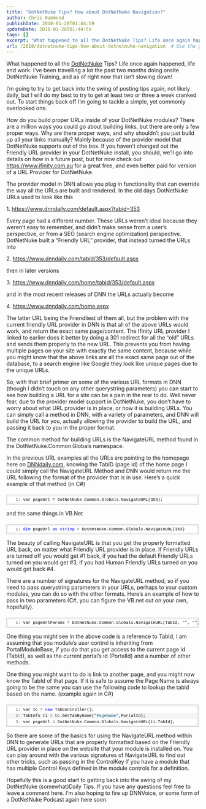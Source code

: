 ```yaml
---
title: "DotNetNuke Tips? How about DotNetNuke Navigation?"
author: Chris Hammond
publishDate: 2010-01-28T01:44:59
updateDate: 2010-01-28T01:44:59
tags: []
excerpt: "What happened to all the DotNetNuke Tips? Life once again happened, life and work. I’ve been travelling a lot the past two months doing onsite DotNetNuke Training, and as of right now that isn’t slowing down!  I’m going to try to get back into the swing of posting tips again, not likely daily, but I will do my best to try to get at least two or three a week cranked out. To start things back off I’m going to tackle a simple, yet commonly overlooked one."
url: /2010/dotnetnuke-tips-how-about-dotnetnuke-navigation  # Use the generated URL with year
---
```

<p>What happened to all the <a href="https://www.dotnetnuke.com/" target="_blank">DotNetNuke</a> Tips? Life once again happened, life and work. I’ve been travelling a lot the past two months doing onsite DotNetNuke Training, and as of right now that isn’t slowing down!</p>  <p>I’m going to try to get back into the swing of posting tips again, not likely daily, but I will do my best to try to get at least two or three a week cranked out. To start things back off I’m going to tackle a simple, yet commonly overlooked one.</p>  <p>How do you build proper URLs inside of your DotNetNuke modules? There are a million ways you could go about building links, but there are only a few proper ways. Why are there proper ways, and why shouldn’t you just build up all your links manually? Mainly because of the provider model that DotNetNuke supports out of the box. If you haven’t changed out the Friendly URL provider in your DotNetNuke install, you should, we’ll go into details on how in a future post, but for now check out <a href="https://www.ifinity.com.au">https://www.ifinity.com.au</a> for a great free, and even better paid for version of a URL Provider for DotNetNuke. </p>  <p>The provider model in DNN allows you plug in functionality that can override the way all the URLs are built and rendered. In the old days DotNetNuke URLs used to look like this</p>  <p>1. <a title="https://www.dnndaily.com/default.aspx?tabid=353 " href="https://www.dnndaily.com/default.aspx?tabid=353 ">https://www.dnndaily.com/default.aspx?tabid=353 </a></p>  <p>Every page had a different number. These URLs weren’t ideal because they weren’t easy to remember, and didn’t make sense from a user’s perspective, or from a SEO (search engine optimization) perspective. DotNetNuke built a “Friendly URL” provider, that instead turned the URLs into</p>  <p>2. <a title="https://www.dnndaily.com/tabid/353/default.aspx" href="https://www.dnndaily.com/tabid/353/default.aspx">https://www.dnndaily.com/tabid/353/default.aspx</a></p>  <p>then in later versions </p>  <p>3. <a title="https://www.dnndaily.com/home/tabid/353/default.aspx" href="https://www.dnndaily.com/home/tabid/353/default.aspx">https://www.dnndaily.com/home/tabid/353/default.aspx</a></p>  <p>and in the most recent releases of DNN the URLs actually become </p>  <p>4. <a title="https://www.dnndaily.com/home.aspx " href="https://www.dnndaily.com/home.aspx ">https://www.dnndaily.com/home.aspx </a></p>  <p>The latter URL being the Friendliest of them all, but the problem with the current friendly URL provider in DNN is that all of the above URLs would work, and return the exact same page/content. The Ifinity URL provider I linked to earlier does it better by doing a 301 redirect for all the “old” URLs and sends them properly to the new URL. This prevents you from having multiple pages on your site with exactly the same content, because while you might know that the above links are all the exact same page out of the database, to a search engine like Google they look like unique pages due to the unique URLs. </p>  <p>So, with that brief primer on some of the various URL formats in DNN (though I didn’t touch on any other querystring parameters) you can start to see how building a URL for a site can be a pain in the rear to do. Well never fear, due to the provider model support in DotNetNuke, you don’t have to worry about what URL provider is in place, or how it is building URLs. You can simply call a method in DNN, with a variety of parameters, and DNN will build the URL for you, actually allowing the provider to build the URL, and passing it back to you in the proper format.</p>  <p>The common method for building URLs is the NavigateURL method found in the DotNetNuke.Common.Globals namespace.</p>  <p>In the previous URL examples all the URLs are pointing to the homepage here on <a title="DotNetNuke Tips and Tricks" href="https://www.DNNDaily.com">DNNdaily.com</a>, knowing the TabID (page id) of the home page I could simply call the NavigateURL Method and DNN would return me the URL following the format of the provider that is in use. Here’s a quick example of that method (in C#)</p>  <div style="border-bottom: silver 1px solid; text-align: left; border-left: silver 1px solid; padding-bottom: 4px; line-height: 12pt; background-color: #f4f4f4; margin: 20px 0px 10px; padding-left: 4px; width: 97.5%; padding-right: 4px; font-family: &#39;Courier New&#39;, courier, monospace; direction: ltr; max-height: 200px; font-size: 8pt; overflow: auto; border-top: silver 1px solid; cursor: text; border-right: silver 1px solid; padding-top: 4px" id="codeSnippetWrapper">   <div style="border-bottom-style: none; text-align: left; padding-bottom: 0px; line-height: 12pt; border-right-style: none; background-color: #f4f4f4; padding-left: 0px; width: 100%; padding-right: 0px; font-family: &#39;Courier New&#39;, courier, monospace; direction: ltr; border-top-style: none; color: black; font-size: 8pt; border-left-style: none; overflow: visible; padding-top: 0px" id="codeSnippet">     <pre style="border-bottom-style: none; text-align: left; padding-bottom: 0px; line-height: 12pt; border-right-style: none; background-color: white; margin: 0em; padding-left: 0px; width: 100%; padding-right: 0px; font-family: &#39;Courier New&#39;, courier, monospace; direction: ltr; border-top-style: none; color: black; font-size: 8pt; border-left-style: none; overflow: visible; padding-top: 0px"><span style="color: #606060" id="lnum1">   1:</span> var pageUrl = DotNetNuke.Common.Globals.NavigateURL(353);</pre> <!--CRLF--></div> </div>  <p>and the same things in VB.Net</p>  <div style="border-bottom: silver 1px solid; text-align: left; border-left: silver 1px solid; padding-bottom: 4px; line-height: 12pt; background-color: #f4f4f4; margin: 20px 0px 10px; padding-left: 4px; width: 97.5%; padding-right: 4px; font-family: &#39;Courier New&#39;, courier, monospace; direction: ltr; max-height: 200px; font-size: 8pt; overflow: auto; border-top: silver 1px solid; cursor: text; border-right: silver 1px solid; padding-top: 4px" id="codeSnippetWrapper">   <div style="border-bottom-style: none; text-align: left; padding-bottom: 0px; line-height: 12pt; border-right-style: none; background-color: #f4f4f4; padding-left: 0px; width: 100%; padding-right: 0px; font-family: &#39;Courier New&#39;, courier, monospace; direction: ltr; border-top-style: none; color: black; font-size: 8pt; border-left-style: none; overflow: visible; padding-top: 0px" id="codeSnippet">     <pre style="border-bottom-style: none; text-align: left; padding-bottom: 0px; line-height: 12pt; border-right-style: none; background-color: white; margin: 0em; padding-left: 0px; width: 100%; padding-right: 0px; font-family: &#39;Courier New&#39;, courier, monospace; direction: ltr; border-top-style: none; color: black; font-size: 8pt; border-left-style: none; overflow: visible; padding-top: 0px"><span style="color: #606060" id="lnum1">   1:</span> <span style="color: #0000ff">dim</span> pageUrl <span style="color: #0000ff">as</span> <span style="color: #0000ff">string</span> = DotNetNuke.Common.Globals.NavigateURL(353)</pre> <!--CRLF--></div> </div>  <p>The beauty of calling NavigateURL is that you get the properly formatted URL back, on matter what Friendly URL provider is in place. If Friendly URLs are turned off you would get #1 back, if you had the default Friendly URLs turned on you would get #3, if you had Human Friendly URLs turned on you would get back #4.</p>  <p>There are a number of signatures for the NavigateURL method, so if you need to pass querystring parameters in your URLs, perhaps to your custom modules, you can do so with the other formats. Here’s an example of how to pass in two parameters (C#, you can figure the VB.net out on your own, hopefully).</p>  <div style="border-bottom: silver 1px solid; text-align: left; border-left: silver 1px solid; padding-bottom: 4px; line-height: 12pt; background-color: #f4f4f4; margin: 20px 0px 10px; padding-left: 4px; width: 97.5%; padding-right: 4px; font-family: &#39;Courier New&#39;, courier, monospace; direction: ltr; max-height: 200px; font-size: 8pt; overflow: auto; border-top: silver 1px solid; cursor: text; border-right: silver 1px solid; padding-top: 4px" id="codeSnippetWrapper">   <div style="border-bottom-style: none; text-align: left; padding-bottom: 0px; line-height: 12pt; border-right-style: none; background-color: #f4f4f4; padding-left: 0px; width: 100%; padding-right: 0px; font-family: &#39;Courier New&#39;, courier, monospace; direction: ltr; border-top-style: none; color: black; font-size: 8pt; border-left-style: none; overflow: visible; padding-top: 0px" id="codeSnippet">     <pre style="border-bottom-style: none; text-align: left; padding-bottom: 0px; line-height: 12pt; border-right-style: none; background-color: white; margin: 0em; padding-left: 0px; width: 100%; padding-right: 0px; font-family: &#39;Courier New&#39;, courier, monospace; direction: ltr; border-top-style: none; color: black; font-size: 8pt; border-left-style: none; overflow: visible; padding-top: 0px"><span style="color: #606060" id="lnum1">   1:</span> var pageUrlParams = DotNetNuke.Common.Globals.NavigateURL(TabId, <span style="color: #006080">&quot;&quot;</span>, <span style="color: #006080">&quot;&quot;</span>, <span style="color: #006080">&quot;&amp;qs=1&amp;qc=2&quot;</span>);</pre> <!--CRLF--></div> </div>  <p>One thing you might see in the above code is a reference to TabId, I am assuming that you module’s user control is inheriting from PortalModuleBase, if you do that you get access to the current page id (TabId), as well as the current portal’s id (PortalId) and a number of other methods.</p>  <p>One thing you might want to do is link to another page, and you might now know the TabId of that page. If it is safe to assume the Page Name is always going to be the same you can use the following code to lookup the tabid based on the name. (example again in C#)</p>  <div style="border-bottom: silver 1px solid; text-align: left; border-left: silver 1px solid; padding-bottom: 4px; line-height: 12pt; background-color: #f4f4f4; margin: 20px 0px 10px; padding-left: 4px; width: 97.5%; padding-right: 4px; font-family: &#39;Courier New&#39;, courier, monospace; direction: ltr; max-height: 200px; font-size: 8pt; overflow: auto; border-top: silver 1px solid; cursor: text; border-right: silver 1px solid; padding-top: 4px" id="codeSnippetWrapper">   <div style="border-bottom-style: none; text-align: left; padding-bottom: 0px; line-height: 12pt; border-right-style: none; background-color: #f4f4f4; padding-left: 0px; width: 100%; padding-right: 0px; font-family: &#39;Courier New&#39;, courier, monospace; direction: ltr; border-top-style: none; color: black; font-size: 8pt; border-left-style: none; overflow: visible; padding-top: 0px" id="codeSnippet">     <pre style="border-bottom-style: none; text-align: left; padding-bottom: 0px; line-height: 12pt; border-right-style: none; background-color: white; margin: 0em; padding-left: 0px; width: 100%; padding-right: 0px; font-family: &#39;Courier New&#39;, courier, monospace; direction: ltr; border-top-style: none; color: black; font-size: 8pt; border-left-style: none; overflow: visible; padding-top: 0px"><span style="color: #606060" id="lnum1">   1:</span> var tc = <span style="color: #0000ff">new</span> TabController();</pre> <!--CRLF-->      <pre style="border-bottom-style: none; text-align: left; padding-bottom: 0px; line-height: 12pt; border-right-style: none; background-color: #f4f4f4; margin: 0em; padding-left: 0px; width: 100%; padding-right: 0px; font-family: &#39;Courier New&#39;, courier, monospace; direction: ltr; border-top-style: none; color: black; font-size: 8pt; border-left-style: none; overflow: visible; padding-top: 0px"><span style="color: #606060" id="lnum2">   2:</span> TabInfo ti = tc.GetTabByName(<span style="color: #006080">&quot;PageName&quot;</span>,PortalId);</pre> <!--CRLF-->      <pre style="border-bottom-style: none; text-align: left; padding-bottom: 0px; line-height: 12pt; border-right-style: none; background-color: white; margin: 0em; padding-left: 0px; width: 100%; padding-right: 0px; font-family: &#39;Courier New&#39;, courier, monospace; direction: ltr; border-top-style: none; color: black; font-size: 8pt; border-left-style: none; overflow: visible; padding-top: 0px"><span style="color: #606060" id="lnum3">   3:</span> var pageUrl = DotNetNuke.Common.Globals.NavigateURL(ti.TabId);</pre> <!--CRLF--></div> </div>  <p>So there are some of the basics for using the NavigateURL method within DNN to generate URLs that are properly formatted based on the Friendly URL provider in place on the website that your module is installed on. You can play around with the various signatures of NavigateURL to find out other tricks, such as passing in the ControlKey if you have a module that has multiple Control Keys defined in the module controls for a definition.</p>  <p>Hopefully this is a good start to getting back into the swing of my DotNetNuke (somewhat)Daily Tips. If you have any questions feel free to leave a comment here. I’m also hoping to fire up DNNVoice, or some form of a DotNetNuke Podcast again here soon.</p>
